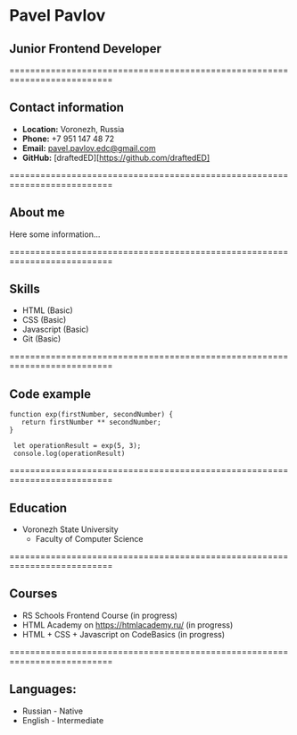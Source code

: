 # Pavel Pavlov

## Junior Frontend Developer

==========================================================================

## Contact information

* __Location:__ Voronezh, Russia
* __Phone:__ +7 951 147 48 72
* __Email:__ pavel.pavlov.edc@gmail.com
* __GitHub:__ [draftedED][https://github.com/draftedED]

==========================================================================

## About me

Here some information...

==========================================================================

## Skills

* HTML (Basic)
* CSS (Basic)
* Javascript (Basic)
* Git (Basic)

==========================================================================

## Code example

```
function exp(firstNumber, secondNumber) {
   return firstNumber ** secondNumber;
}
 
 let operationResult = exp(5, 3);
 console.log(operationResult)
```

==========================================================================

## Education

* Voronezh State University
    * Faculty of Computer Science

==========================================================================

## Courses

* RS Schools Frontend Course (in progress)
* HTML Academy on https://htmlacademy.ru/ (in progress)
* HTML + CSS + Javascript on CodeBasics (in progress)

==========================================================================

## Languages:

* Russian - Native
* English - Intermediate